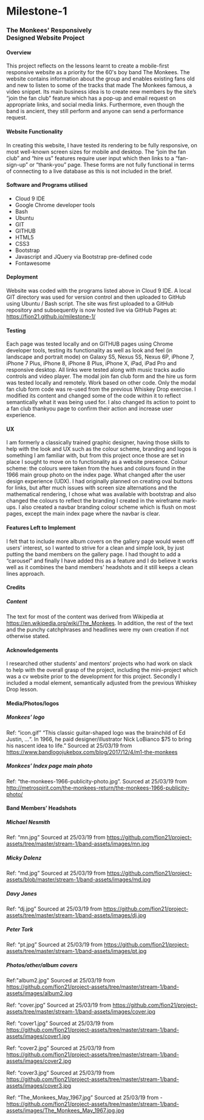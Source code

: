 
# Milestone-1 


### The Monkees' Responsively <br> Designed Website Project
#### Overview
This project reflects on the lessons learnt to create a mobile-first responsive website as a priority for the 60's boy band The Monkees. The website contains information about the group and enables existing fans old and new to listen to some of the tracks that made The Monkees famous, a video snippet. Its main business idea is to create new members by the site’s “join the fan club” feature which has a pop-up and email request on appropriate links, and social media links. Furthermore, even though the band is ancient, they still perform and anyone can send a performance request.
#### Website Functionality
In creating this website, I have tested its rendering to be fully responsive, on most well-known screen sizes for mobile and desktop. The “join the fan club” and “hire us” features require user input which then links to a “fan-sign-up” or “thank-you” page. These forms are not fully functional in terms of connecting to a live database as this is not included in the brief. 
#### Software and Programs utilised 

*	Cloud 9 IDE
*	Google Chrome developer tools
*	Bash
*	Ubuntu
*	GIT
*	GITHUB
*	HTML5
*	CSS3
*	Bootstrap
*	Javascript and JQuery via Bootstrap pre-defined code
*	Fontawesome

#### Deployment
Website was coded with the programs listed above in Cloud 9 IDE. A local GIT directory was used for version control and then uploaded to GitHub using Ubuntu / Bash script. The site was first uploaded to a GitHub repository and subsequently is now hosted live via GitHub Pages at:
https://fion21.github.io/milestone-1/
#### Testing
Each page was tested locally and on GITHUB pages using Chrome developer tools, testing its functionality as well as look and feel (in landscape and portrait mode) on Galaxy S5, Nexus 5S, Nexus 6P, iPhone 7, iPhone 7 Plus, iPhone 8, iPhone 8 Plus, iPhone X, iPad, iPad Pro and responsive desktop. All links were tested along with music tracks audio controls and video player. The modal join fan club form and the hire us form was tested locally and remotely. Work based on other code. Only the modal fan club form code was re-used from the previous Whiskey Drop exercise. I modified its content and changed some of the code within it to reflect semantically what it was being used for. I also changed its action to point to a fan club thankyou page to confirm their action and increase user experience.
#### UX
I am formerly a classically trained graphic designer, having those skills to help with the look and UX such as the colour scheme, branding and logos is something I am familiar with, but from this project once those are set in place I sought to move on to functionality as a website presence. Colour scheme: the colours were taken from the hues and colours found in the 1966 main group photo on the index page. 
What changed after the user design experience (UDX). I had originally planned on creating oval buttons for links, but after much issues with screen size alternations and the mathematical rendering, I chose what was available with bootstrap and also changed the colours to reflect the branding I created in the wireframe mark-ups. I also created a navbar branding colour scheme which is flush on most pages, except the main index page where the navbar is clear.
 
#### Features Left to Implement
I felt that to include more album covers on the gallery page would ween off users’ interest, so I wanted to strive for a clean and simple look, by just putting the band members on the gallery page. I had thought to add a “carousel” and finally I have added this as a feature and I do believe it works well as it combines the band members' headshots and it still keeps a clean lines approach.

#### Credits
##### Content
The text for most of the content was derived from Wikipedia at https://en.wikipedia.org/wiki/The_Monkees. In addition, the rest of the text and the punchy catchphrases and headlines were my own creation if not otherwise stated.
#### Acknowledgements
I researched other students’ and mentors’ projects who had work on slack to help with the overall grasp of the project, including the mini-project which was a cv website prior to the development for this project. Secondly I included a modal element, semantically adjusted from the previous Whiskey Drop lesson.

#### Media/Photos/logos
##### Monkees’ logo
 
Ref: “icon.gif”
“This classic guitar-shaped logo was the brainchild of Ed Justin, …“. In 1966, he paid designer/illustrator Nick LoBianco $75 to bring his nascent idea to life.” Sourced at 25/03/19 from 
https://www.bandlogojukebox.com/blog/2017/12/4/m1-the-monkees

##### Monkees’ Index page main photo
Ref: “the-monkees-1966-publicity-photo.jpg”. Sourced at 25/03/19 from 
http://metrospirit.com/the-monkees-return/the-monkees-1966-publicity-photo/

#### Band Members’ Headshots
 
##### Michael Nesmith
Ref: “mn.jpg”
Sourced at 25/03/19 from 
https://github.com/fion21/project-assets/tree/master/stream-1/band-assets/images/mn.jpg
 
##### Micky Dolenz
Ref: “md.jpg”
Sourced at 25/03/19 from 
https://github.com/fion21/project-assets/blob/master/stream-1/band-assets/images/md.jpg

##### Davy Jones
Ref: “dj.jpg”
Sourced at 25/03/19 from 
https://github.com/fion21/project-assets/tree/master/stream-1/band-assets/images/dj.jpg
 
##### Peter Tork
Ref: “pt.jpg”
Sourced at 25/03/19 from 
https://github.com/fion21/project-assets/tree/master/stream-1/band-assets/images/pt.jpg

##### Photos/other/album covers
Ref:"album2.jpg"
Sourced at 25/03/19 from 
https://github.com/fion21/project-assets/tree/master/stream-1/band-assets/images/album2.jpg

Ref: “cover.jpg”
Sourced at 25/03/19 from 
https://github.com/fion21/project-assets/tree/master/stream-1/band-assets/images/cover.jpg

Ref: “cover1.jpg”
Sourced at 25/03/19 from 
https://github.com/fion21/project-assets/tree/master/stream-1/band-assets/images/cover1.jpg

Ref: “cover2.jpg”
Sourced at 25/03/19 from 
https://github.com/fion21/project-assets/tree/master/stream-1/band-assets/images/cover2.jpg

Ref: “cover3.jpg”
Sourced at 25/03/19 from 
https://github.com/fion21/project-assets/tree/master/stream-1/band-assets/images/cover3.jpg

Ref: “The_Monkees_May_1967.jpg”
Sourced at 25/03/19 from -
https://github.com/fion21/project-assets/tree/master/stream-1/band-assets/images/The_Monkees_May_1967.jpg.jpg




